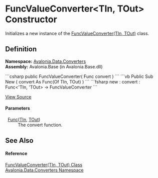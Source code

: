 # FuncValueConverter&lt;TIn, TOut&gt; Constructor


Initializes a new instance of the <a href="T_Avalonia_Data_Converters_FuncValueConverter_2">FuncValueConverter(TIn, TOut)</a> class.



## Definition
**Namespace:** <a href="N_Avalonia_Data_Converters">Avalonia.Data.Converters</a>  
**Assembly:** Avalonia.Base (in Avalonia.Base.dll)

<Tabs groupId="api-code-preview">
<TabItem value="csharp" label="C#">
```csharp
public FuncValueConverter(
	Func<TIn, TOut> convert
)
```
</TabItem>
<TabItem value="vb" label="VB">
```vb
Public Sub New ( 
	convert As Func(Of TIn, TOut)
)
```
</TabItem>
<TabItem value="fsharp" label="F#">
```fsharp
new : 
        convert : Func<'TIn, 'TOut> -> FuncValueConverter
```
</TabItem>
</Tabs>



<a href="https://github.com/AvaloniaUI/Avalonia/tree/master/src/Avalonia.Base/Data/Converters/FuncValueConverter.cs#L21" title="View the source code">View Source</a>



#### Parameters
<dl><dt>  <a href="https://learn.microsoft.com/dotnet/api/system.func-2" target="_blank" rel="noopener noreferrer">Func</a>(<a href="T_Avalonia_Data_Converters_FuncValueConverter_2">TIn</a>, <a href="T_Avalonia_Data_Converters_FuncValueConverter_2">TOut</a>)</dt><dd>The convert function.</dd></dl>

## See Also


#### Reference
<a href="T_Avalonia_Data_Converters_FuncValueConverter_2">FuncValueConverter(TIn, TOut) Class</a>  
<a href="N_Avalonia_Data_Converters">Avalonia.Data.Converters Namespace</a>  

